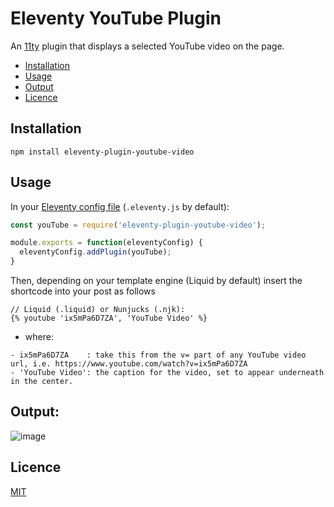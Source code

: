 # Eleventy YouTube Plugin

An [11ty](https://www.11ty.dev/) plugin that displays a selected YouTube video on the page.

- [Installation](#installation)
- [Usage](#usage)
- [Output](#output)
- [Licence](#licence)


## Installation

```shell
npm install eleventy-plugin-youtube-video
```


## Usage

In your [Eleventy config file](https://www.11ty.dev/docs/config/) (`.eleventy.js` by default):
```js
const youTube = require('eleventy-plugin-youtube-video');

module.exports = function(eleventyConfig) {
  eleventyConfig.addPlugin(youTube);
}
```

Then, depending on your template engine (Liquid by default) insert the shortcode into your post as follows

```
// Liquid (.liquid) or Nunjucks (.njk):
{% youtube 'ix5mPa6D7ZA', 'YouTube Video' %}
```
- where:
```
- ix5mPa6D7ZA    : take this from the v= part of any YouTube video url, i.e. https://www.youtube.com/watch?v=ix5mPa6D7ZA
- 'YouTube Video': the caption for the video, set to appear underneath in the center.
```

## Output:
![image](https://user-images.githubusercontent.com/16504949/147837765-8103b4ad-3673-4023-ac37-5c294f76c575.png)

## Licence
[MIT](https://choosealicense.com/licenses/mit/)

